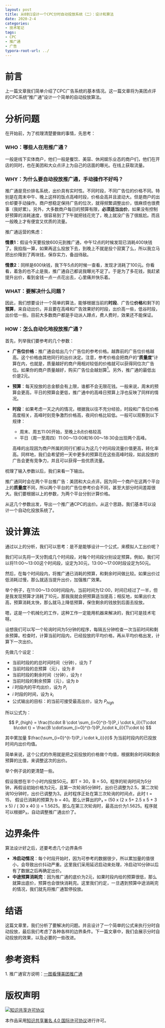 ```yaml
---
layout: post
title: 从0到1设计一个CPC分时自动投放系统（二）：设计和算法
date: 2020-2-4
categories:
- 技术笔记
tags:
- CPC
- 推广通
- 广告
typora-root-url: ../
---
```


# 前言

上一篇文章我们简单介绍了CPC广告系统的基本情况。这一篇文章将为美团点评的CPC系统“推广通”设计一个简单的自动投放算法。

# 分析问题

在开始前，为了梳理清楚要做的事情，先思考：

### WHO：哪些人在用推广通？
一般是线下实体商户，他们一般是餐饮、美容、休闲娱乐业态的商户们，他们在开店的同时，也在美团和大众点评上为自己的店面的曝光。在线上获取流量。

### WHY：为什么要自动投放推广通，手动操作不好吗？
推广通是竞价排名系统，出价具有实时性。不同时段，不同广告位的价格不同。特别是在周末中午、晚上这样的饭点高峰时段，价格会高并且波动大。但是商户的出价却要手动操作。商户想稳定保持广告的位次，就得频繁调整出价，很麻烦也很费事（我好累）。另外，大多数商户每日的预算有限，**必须适当出价**，如果没有控制好预算的消耗速度，很容易到了下午就把钱花完了，晚上就没广告了很尴尬。而且一般晚上才有便宜又优质的流量。

推广通运营的焦虑：

**情景1**：假设今天要投放600元到推广通，中午12点的时候发现已消耗400块钱了。我掐指一算，如果再这么投放下去，到晚上不就是投个寂寞了么，所以我立马把出价降到了两块钱，保存实力，备战待敌。

**情景2**：同样是600块钱，我下午5点的时候一查看，发现才消耗了100元。你看看，着急的也不止是我，推广通自己都说我曝光不足了。于是为了多花钱，我赶紧提升出价，看到金钱一点一点花出去，心里痛并快乐着。

### WHAT：要解决什么问题？
因此，我们想要设计一个简单的算法，能够根据当前的**时段**、广告位**价格**和剩下的**预算**，来自动出价。并且要在高峰和广告效果好的时段，出价高一些，低谷时段，出价低一些。目前大多数商户都是手动派人蹲点，费人费时，效果还不能保证。

### HOW：怎么自动化地投放推广通？

首先，列举我们要参考的几个参数：

* **广告位价格**：推广通会给出几个广告位的参考价格。越靠前的广告位价格越高。这个价格由其他同行的出价决定。注意，参考价格会把商户的“**质量度**”计算在内，也就是，质量越好的商户用相对较低的价格就可以获得同位次广告位。如果你的商户质量越好，购买广告位会越划算[<sup>1</sup>](#ref1)。另外，推广通的最低出价是2元。
  
* **预算**：每天投放的总金额会有上限，谁都不会无限花钱。一般来说，周末的预算会更高，平日的预算会更低，推广通中的高峰日预算上浮也反映了同样的情况。

* **时段**：如果考虑一天之内的情况，根据我以往不充分经验，时段和广告位价格高度相关，高峰时刻竞争激烈价格高，夜间价格比较低。一般可以观察到以下规律：

  * 周末、周五11:00开始，至晚上8点价格较高
  * 平日（周一至周四）11:00～13:00和16:00～18:30会出现两个高峰。

  高峰的出现因为商户所属的同行们都认为这几个时间段流量价值更高，转化率高。同样地，我们会希望把一天中更多的预算花在这些高峰时段，如此投放的广告会更有竞争力，并且可以获得一些优质流量。

梳理了输入参数以后，我们来看一下输出。

推广通同时会在两个平台推广告：美团和大众点评。因为同一个商户在这两个平台上的**质量度**不同，所以两个平台的广告位参考价会不同，甚至大部分时间差距很大。我们要根据以上的参数，为两个平台分别计算价格。

从这几个参数出发，导出一个推广通CPC的出价。从这个思路，我们基本可以设计一个自动化投放系统了。

# 设计算法

通过以上的分析，我们可以思考：是不是能够设计一个公式，来模拟人工出价呢？

我们可以先将一天分割成几个时间段，对每个时间段分别设定预算。例如，我们可以将11:00～13:00这个时间段，设定为30元，13:00～17:00时段设定为50元。

然后，在每个时间段内，将推广通已消耗的预算，和剩余时间做比较。如果出价过低消耗过慢，那么就适当提升出价，加强推广效果。

举个例子，在11:00～13:00时间段内，当前时间为12:00，时间已经过了一半，但是我发现预算才消耗了10元，那我我就会把预算适当提高；相反地，如果出价太高，预算消耗太快，那么就马上降低预算，保住剩余的钱放到后面去投放。

嗯，这是一个机械化的工作，这种工作一定能用机器来解决的，我们可是技术宅呀。

设想我们可以写一个轮询时间为5分钟的程序，每隔五分钟检查一次当前时间和剩余预算。检查时，计算当前时段内，已经投放的平均价格，再从平均价格出发，计算下一次出价。

先做几个设定：

* 当前时段的的总时间时间（分钟），设为 $T$
* 当前时段的总预算（元），设为 $B$
* 当前时段的剩余时间（分钟），设为 $t$
* 当前时段的剩余预算（元），设为 $b$
* $i$ 时段内的平均出价，设为 $P_i$
* $i$ 时段的时间，设为 $k_i$
* 公式输出的目标：的当前可接受最高出价，设为 $P_{high}$

所以公式为：

$$
P_{high} = \frac{t\cdot B \cdot \sum_{i=0}^{t-1}(P_i \cdot k_i)}{T\cdot b\cdot t} = \frac{B \cdot\sum_{i=0}^{t-1}(P_i\cdot k_i)}{T\cdot b}
$$

其中累加量 $\frac{\sum_{i=0}^{t-1}(P_i \cdot k_i)}{t}$ 为当前时段内的已投放时间内出价均值。

简单来说，这个公式的作用就是把之前投放的价格做个均值，根据剩余时间和剩余预算的比值，来调整这次的出价。

举个例子说的更清楚一些。

假设我想在半个小时内投放50元。即T = 30，B = 50。程序的轮询时间为5分钟，再假设初始价格为2元，且第一次轮询5分钟时，出价已调整为2.5，第二次轮询10分钟时，出价已调整为3。此时程序正处在第三次轮询的时间点，此时 t = 15， 假设已消耗的预算为 b = 40。那么计算出的P₃ = (50 x (2 x 5+ 2.5 x 5 + 3 x 5) / ( 30 x 40 )) = 1.5625。那么在第三次轮询时，最高出价为1.5625。程序就可以根据P₃，自动调整推广通出价了。

# 边界条件

算法设计好之后，还要考虑几个边界条件

* **冷启动情况**：每个时段开始时，因为可参考的数据很少，所以累加量的值很小，会导致出价抖动严重。这里我们采用延迟启动来处理，冷启动10分钟以后有了数据之后再确定出价。
* **中途预算消耗完**：因为推广通的底价为2元，如果时段内给的预算很低，那么就算出底价，预算也会很快消耗完。这里我们约定，一旦遇到预算中途消耗完的情况，我们就先将推广通暂停投放。

# 结语

这篇文章里，我们分析了要解决的问题。并且设计了一个简单的公式来执行分时自动投放，最后我们考虑了各种各样的边界条件。下一篇文章中，我们会展示分时自动投放的效果，以及必要的一些改进。

# 参考资料

<span id = "ref1">1. 推广通官方说明：[一图看懂美团推广通](https://mp.weixin.qq.com/s/2BE343U5VHa3q2y6AZ7EHA)</span>

# 版权声明

<a rel="license" href="http://creativecommons.org/licenses/by/4.0/"><img alt="知识共享许可协议" style="border-width:0" src="https://i.creativecommons.org/l/by/4.0/88x31.png" /></a>

本作品采用[知识共享署名 4.0 国际许可协议](http://creativecommons.org/licenses/by/4.0/)进行许可。

